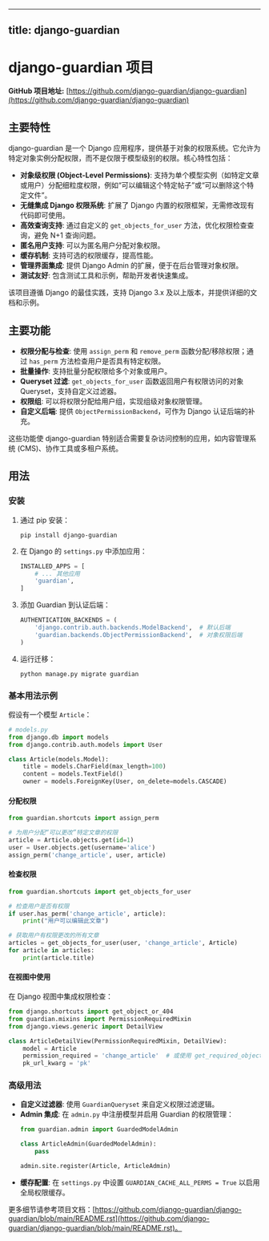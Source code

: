 
---
title: django-guardian
---

# django-guardian 项目

**GitHub 项目地址:** [https://github.com/django-guardian/django-guardian](https://github.com/django-guardian/django-guardian)

## 主要特性

django-guardian 是一个 Django 应用程序，提供基于对象的权限系统。它允许为特定对象实例分配权限，而不是仅限于模型级别的权限。核心特性包括：

- **对象级权限 (Object-Level Permissions)**: 支持为单个模型实例（如特定文章或用户）分配细粒度权限，例如“可以编辑这个特定帖子”或“可以删除这个特定文件”。
- **无缝集成 Django 权限系统**: 扩展了 Django 内置的权限框架，无需修改现有代码即可使用。
- **高效查询支持**: 通过自定义的 `get_objects_for_user` 方法，优化权限检查查询，避免 N+1 查询问题。
- **匿名用户支持**: 可以为匿名用户分配对象权限。
- **缓存机制**: 支持可选的权限缓存，提高性能。
- **管理界面集成**: 提供 Django Admin 的扩展，便于在后台管理对象权限。
- **测试友好**: 包含测试工具和示例，帮助开发者快速集成。

该项目遵循 Django 的最佳实践，支持 Django 3.x 及以上版本，并提供详细的文档和示例。

## 主要功能

- **权限分配与检查**: 使用 `assign_perm` 和 `remove_perm` 函数分配/移除权限；通过 `has_perm` 方法检查用户是否具有特定权限。
- **批量操作**: 支持批量分配权限给多个对象或用户。
- **Queryset 过滤**: `get_objects_for_user` 函数返回用户有权限访问的对象 Queryset，支持自定义过滤器。
- **权限组**: 可以将权限分配给用户组，实现组级对象权限管理。
- **自定义后端**: 提供 `ObjectPermissionBackend`，可作为 Django 认证后端的补充。

这些功能使 django-guardian 特别适合需要复杂访问控制的应用，如内容管理系统 (CMS)、协作工具或多租户系统。

## 用法

### 安装

1. 通过 pip 安装：
   ```
   pip install django-guardian
   ```

2. 在 Django 的 `settings.py` 中添加应用：
   ```python
   INSTALLED_APPS = [
       # ... 其他应用
       'guardian',
   ]
   ```

3. 添加 Guardian 到认证后端：
   ```python
   AUTHENTICATION_BACKENDS = (
       'django.contrib.auth.backends.ModelBackend',  # 默认后端
       'guardian.backends.ObjectPermissionBackend',  # 对象权限后端
   )
   ```

4. 运行迁移：
   ```
   python manage.py migrate guardian
   ```

### 基本用法示例

假设有一个模型 `Article`：

```python
# models.py
from django.db import models
from django.contrib.auth.models import User

class Article(models.Model):
    title = models.CharField(max_length=100)
    content = models.TextField()
    owner = models.ForeignKey(User, on_delete=models.CASCADE)
```

#### 分配权限

```python
from guardian.shortcuts import assign_perm

# 为用户分配“可以更改”特定文章的权限
article = Article.objects.get(id=1)
user = User.objects.get(username='alice')
assign_perm('change_article', user, article)
```

#### 检查权限

```python
from guardian.shortcuts import get_objects_for_user

# 检查用户是否有权限
if user.has_perm('change_article', article):
    print("用户可以编辑此文章")

# 获取用户有权限更改的所有文章
articles = get_objects_for_user(user, 'change_article', Article)
for article in articles:
    print(article.title)
```

#### 在视图中使用

在 Django 视图中集成权限检查：

```python
from django.shortcuts import get_object_or_404
from guardian.mixins import PermissionRequiredMixin
from django.views.generic import DetailView

class ArticleDetailView(PermissionRequiredMixin, DetailView):
    model = Article
    permission_required = 'change_article'  # 或使用 get_required_objects_perm
    pk_url_kwarg = 'pk'
```

### 高级用法

- **自定义过滤器**: 使用 `GuardianQueryset` 来自定义权限过滤逻辑。
- **Admin 集成**: 在 `admin.py` 中注册模型并启用 Guardian 的权限管理：
  ```python
  from guardian.admin import GuardedModelAdmin

  class ArticleAdmin(GuardedModelAdmin):
      pass

  admin.site.register(Article, ArticleAdmin)
  ```
- **缓存配置**: 在 `settings.py` 中设置 `GUARDIAN_CACHE_ALL_PERMS = True` 以启用全局权限缓存。

更多细节请参考项目文档：[https://github.com/django-guardian/django-guardian/blob/main/README.rst](https://github.com/django-guardian/django-guardian/blob/main/README.rst)。